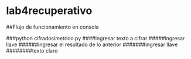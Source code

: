 # lab4recuperativo
##Flujo de funcionamiento en consola

###python cifradosimetrico.py
####ingresar texto a cifrar
#####ingresar llave
######ingresar el resultado de lo anterior
#######ingresar llave
########texto claro
